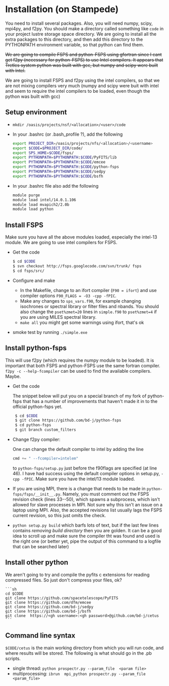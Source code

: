 Installation (on Stampede)
===

You need to install several packages.  Also, you will need numpy, scipy, mpi4py, and f2py.  You should make a directory called something like `code` in your project lustre storage space directory.  We are going to install all the extra packages to this directory, and then add this directory to the PYTHONPATH environment variable, so that python can find them.

~~We are going to compile FSPS and python-FSPS using gfortran since I
cant get f2py (necessary for python-FSPS) to use Intel compilers.  It
appears that Tretles system python was built with gcc, but numpy and
scipy were built with Intel.~~

We are going to install FSPS and f2py using the intel compilers, so that we are not mixing compilers very much (numpy and scipy were buit with intel and seem to require the intel compilers to be loaded, even though the python was built with gcc)

Setup environment
---
* `mkdir /oasis/projects/nsf/<allocation>/<user>/code`

* In your .bashrc (or .bash_profile ?), add the following
  ```sh
  export PROJECT_DIR=/oasis/projects/nfs/<allocation>/<username>
  export $CODE=$PROJECT_DIR/code/
  export SPS_HOME=$CODE/fsps/
  export PYTHONPATH=$PYTHONPATH:$CODE/PyFITS/lib
  export PYTHONPATH=$PYTHONPATH:$CODE/emcee
  export PYTHONPATH=$PYTHONPATH:$CODE/python-fsps
  export PYTHONPATH=$PYTHONPATH:$CODE/sedpy
  export PYTHONPATH=$PYTHONPATH:$CODE/bsfh
  ```

* In your .bashrc file also add the following
  ```sh
  module purge
  module load intel/14.0.1.106 
  module load mvapich2/2.0b
  module load python
  ```

Install FSPS
---

Make sure you have all the above modules loaded, especially the intel-13 module.  We are going to use intel compilers for FSPS.

* Get the code

    ```sh
    $ cd $CODE
    $ svn checkout http://fsps.googlecode.com/svn/trunk/ fsps
    $ cd fsps/src/
    ```

* Configure and make

     * In the Makefile, change to an ifort compiler (`F90 = ifort`) and use compiler options `F90_FLAGS = -O3 -cpp -fPIC`.
     * Make any changes to `sps_vars.f90`, for example changing isochrones or spectral library or filter files and nbands.  You should also change the `pset%zmet=20` lines in `simple.f90` to `pset%zmet=4` if you are using MILES spectral library.
     * `make all`  you might get some warnings using ifort, that's ok

*  smoke test by running `./simple.exe`

Install python-fsps
---

This will use f2py (which requires the numpy module to be loaded). It is important that both FSPS and python-FSPS use the same fortran compiler.  `f2py -c --help-fcompiler` can be used to find the available compilers.  Maybe.

* Get the code

   The snippet below will put you on a special branch of my fork of python-fsps that has a number of improvements that haven't made it in to the official python-fsps yet.
   ```sh
    $ cd $CODE
    $ git clone https://github.com/bd-j/python-fsps
    $ cd python-fsps
    $ git branch custom_filters
    ```

* Change f2py compiler:

  One can change the default compiler to intel by adding the line
   ```python
   cmd += " --fcompiler=intelem"
   ```
	to `python-fsps/setup.py` just before the f90flags are specified (at line 46). I have had success using the default compiler options in setup.py, `-cpp -fPIC`.  Make sure you have the intel/13 module loaded.
	
* If you are using MPI, there is a change that needs to be made in `python-fsps/fsps/__init__.py`. Namely, you must comment out the FSPS revision check (lines 33--50), which spawns a subprocess, which isn't allowed for slave processes in MPI.  Not sure why this isn't an issue on a laptop using MPI.  Also, the accepted revisions list usually lags the FSPS current revision, so this just omits the check.

* `python setup.py build` which barfs lots of text, but if the last few lines contains *removing build directory* then you are golden.  It can be a good idea to scroll up and make sure the compiler tht was found and used is the right one (or better yet, pipe the output of this command to a logfile that can be searched later)


Install other python
---
We aren't going to try and compile the pyfits c extensions for reading compressed files. So just don't compress your files, ok?

	```sh
	cd $CODE
    git clone https://github.com/spacetelescope/PyFITS
	git clone https://github.com/dfm/emcee
	git clone https://github.com/bd-j/sedpy
	git clone https://github.com/bd-j/bsfh
	git clone  https://<gh username>:<gh password>@github.com/bd-j/cetus
	```

Command line syntax
---
`$CODE/cetus` is the main working directory from which you will run code, and where results will be stored. The following is what should go in the .pb scripts.

* single thread: `python prospectr.py --param_file  <param file>`
* multiprocessing: `ibrun  mpi_python prospectr.py --param_file <param_file>`
